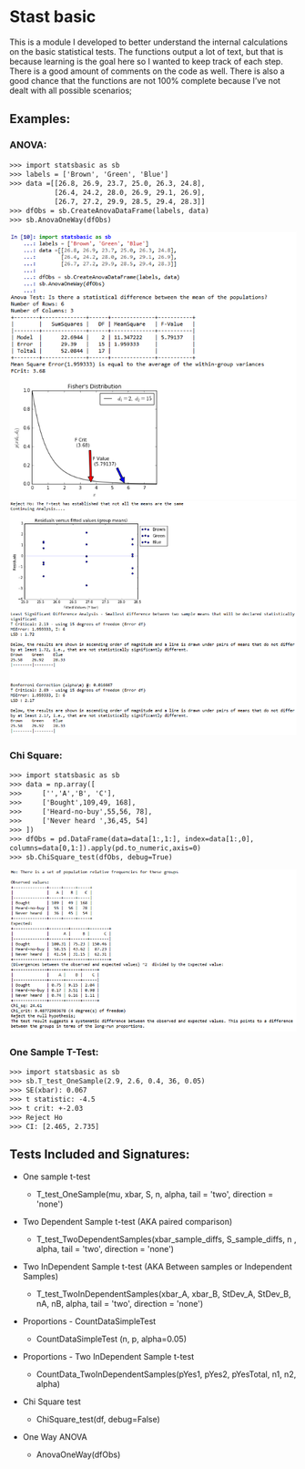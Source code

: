 # Stast basic

This is a module I developed to better understand the internal calculations on the basic statistical tests.
The functions  output a lot of text, but that is because learning is the goal here so I wanted to keep track of each step.
There is a good amount of comments on the code as well.
There is also a good chance that the functions are not 100% complete because I’ve not dealt with all possible scenarios;

## Examples:

### ANOVA:

    >>> import statsbasic as sb
    >>> labels = ['Brown', 'Green', 'Blue']
    >>> data =[[26.8, 26.9, 23.7, 25.0, 26.3, 24.8],
			   [26.4, 24.2, 28.0, 26.9, 29.1, 26.9],       
			   [26.7, 27.2, 29.9, 28.5, 29.4, 28.3]]
    >>> dfObs = sb.CreateAnovaDataFrame(labels, data)
    >>> sb.AnovaOneWay(dfObs)

![Anova1](/statsbasic/examples/Anova1.png)
![Anova2](/statsbasic/examples/Anova2.png)


### Chi Square:	

    >>> import statsbasic as sb
    >>> data = np.array([
    >>>     ['','A','B', 'C'],
    >>>     ['Bought',109,49, 168],
    >>>     ['Heard-no-buy',55,56, 78],
    >>>     ['Never heard ',36,45, 54]
    >>> ])
    >>> dfObs = pd.DataFrame(data=data[1:,1:], index=data[1:,0], columns=data[0,1:]).apply(pd.to_numeric,axis=0)
    >>> sb.ChiSquare_test(dfObs, debug=True)
	
![Anova2](/statsbasic/examples/chisquare.png)	

### One Sample T-Test:		

    >>> import statsbasic as sb
    >>> sb.T_test_OneSample(2.9, 2.6, 0.4, 36, 0.05)
	>>> SE(xbar): 0.067
	>>> t statistic: -4.5
	>>> t crit: +-2.03
	>>> Reject Ho
	>>> CI: [2.465, 2.735]	
	
## Tests Included and Signatures:
	
* One sample t-test
	* T_test_OneSample(mu, xbar, S, n, alpha, tail = 'two', direction = 'none')	


* Two Dependent Sample t-test 	 (AKA paired comparison)
	* T_test_TwoDependentSamples(xbar_sample_diffs, S_sample_diffs, n , alpha, tail = 'two', direction = 'none')


* Two InDependent Sample t-test  (AKA Between samples or Independent Samples)
	* T_test_TwoInDependentSamples(xbar_A, xbar_B, StDev_A, StDev_B, nA, nB, alpha, tail = 'two', direction = 'none')


* Proportions - CountDataSimpleTest
	* CountDataSimpleTest (n, p, alpha=0.05)


* Proportions - Two InDependent Sample t-test
	* CountData_TwoInDependentSamples(pYes1, pYes2, pYesTotal, n1, n2, alpha)


* Chi Square test
	* ChiSquare_test(df, debug=False)


*  One Way ANOVA
	* AnovaOneWay(dfObs)	